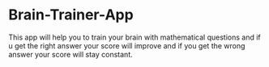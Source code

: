# Brain-Trainer-App
This app will help you to train your brain with mathematical questions and if u get the right answer your score will improve and if you get the wrong answer your score will stay constant.

